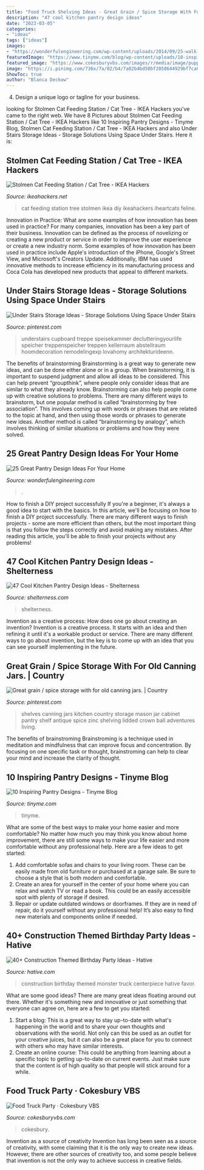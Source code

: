 ```yaml
---
title: "Food Truck Shelving Ideas - Great Grain / Spice Storage With For Old Canning Jars."
description: "47 cool kitchen pantry design ideas"
date: "2023-03-05"
categories:
- "ideas"
tags: ["ideas"]
images:
- "https://wonderfulengineering.com/wp-content/uploads/2014/09/25-walk-in-pantry-ideas-24.jpg"
featuredImage: "https://www.tinyme.com/blog/wp-content/uploads/10-inspiring-pantry-designs/10-Inspiring-Pantry-Designs-3.jpg"
featured_image: "https://www.cokesburyvbs.com/images/r/media/image/puppet3/1600x/puppet3.jpg"
image: "https://i.pinimg.com/736x/7a/02/b4/7a02b4bd50bf2058644929bf7ca84928--mason-jar-shelf-mason-jars.jpg"
ShowToc: true
author: "Blanca Deckow"
---
```



4. Design a unique logo or tagline for your business.

	

		
looking for Stolmen Cat Feeding Station / Cat Tree - IKEA Hackers you've came to the right web. We have 8 Pictures about Stolmen Cat Feeding Station / Cat Tree - IKEA Hackers like 10 Inspiring Pantry Designs - Tinyme Blog, Stolmen Cat Feeding Station / Cat Tree - IKEA Hackers and also Under Stairs Storage Ideas - Storage Solutions Using Space Under Stairs. Here it is:
		
    
## Stolmen Cat Feeding Station / Cat Tree - IKEA Hackers

<img loading=lazy src="https://i0.wp.com/ikeahackers.net/wp-content/uploads/2014/11/cattree001a-550x977.jpg?resize=550%2C977" onerror="this.onerror=null;this.src='https://tse1.mm.bing.net/th?id=OIP.IY_h-YElYc0D56BTRWw4ZAHaNJ&amp;pid=15.1';" alt="Stolmen Cat Feeding Station / Cat Tree - IKEA Hackers">

_Source: ikeahackers.net_

>cat feeding station tree stolmen ikea diy ikeahackers iheartcats feline. 

	

Innovation in Practice: What are some examples of how innovation has been used in practice?
For many companies, innovation has been a key part of their business. Innovation can be defined as the process of novelizing or creating a new product or service in order to improve the user experience or create a new industry norm. 
Some examples of how innovation has been used in practice include Apple's introduction of the iPhone, Google's Street View, and Microsoft's Creators Update. Additionally, IBM has used innovative methods to increase efficiency in its manufacturing process and Coca Cola has developed new products that appeal to different markets.

    
## Under Stairs Storage Ideas - Storage Solutions Using Space Under Stairs

<img loading=lazy src="https://i.pinimg.com/736x/0b/c3/5d/0bc35d90fb12911374435c768b190cfb.jpg" onerror="this.onerror=null;this.src='https://tse2.mm.bing.net/th?id=OIP.eniFfhBwwg_JNTM-jF1HjQHaLH&amp;pid=15.1';" alt="Under Stairs Storage Ideas - Storage Solutions Using Space Under Stairs">

_Source: pinterest.com_

>understairs cupboard treppe speisekammer declutteringyourlife speicher treppenspeicher treppen kellerraum abstellraum hoomdecoration remodelingexp lovahomy architekturideenn. 

	

The benefits of brainstorming
Brainstorming is a great way to generate new ideas, and can be done either alone or in a group. When brainstorming, it is important to suspend judgment and allow all ideas to be considered. This can help prevent “groupthink”, where people only consider ideas that are similar to what they already know. Brainstorming can also help people come up with creative solutions to problems.
There are many different ways to brainstorm, but one popular method is called “brainstorming by free association”. This involves coming up with words or phrases that are related to the topic at hand, and then using those words or phrases to generate new ideas. Another method is called “brainstorming by analogy”, which involves thinking of similar situations or problems and how they were solved.

    
## 25 Great Pantry Design Ideas For Your Home

<img loading=lazy src="https://wonderfulengineering.com/wp-content/uploads/2014/09/25-walk-in-pantry-ideas-24.jpg" onerror="this.onerror=null;this.src='https://tse3.mm.bing.net/th?id=OIP.6hYUTbM6SY6aIg_fBbpsNAHaLJ&amp;pid=15.1';" alt="25 Great Pantry Design Ideas For Your Home">

_Source: wonderfulengineering.com_

>. 

	

How to finish a DIY project successfully
If you're a beginner, it's always a good idea to start with the basics. In this article, we'll be focusing on how to finish a DIY project successfully. There are many different ways to finish projects - some are more efficient than others, but the most important thing is that you follow the steps correctly and avoid making any mistakes. After reading this article, you'll be able to finish your projects without any problems!

    
## 47 Cool Kitchen Pantry Design Ideas - Shelterness

<img loading=lazy src="https://i.shelterness.com/2011/07/simple-yet-well-organized-pantry-example.jpg" onerror="this.onerror=null;this.src='https://tse2.mm.bing.net/th?id=OIP.ZleXW6mQHQYX4486mRsSEwHaJ3&amp;pid=15.1';" alt="47 Cool Kitchen Pantry Design Ideas - Shelterness">

_Source: shelterness.com_

>shelterness. 

	

Invention as a creative process: How does one go about creating an invention?
Invention is a creative process. It starts with an idea and then refining it until it's a workable product or service. There are many different ways to go about invention, but the key is to come up with an idea that you can see yourself implementing in the future.

    
## Great Grain / Spice Storage With For Old Canning Jars. | Country

<img loading=lazy src="https://i.pinimg.com/736x/7a/02/b4/7a02b4bd50bf2058644929bf7ca84928--mason-jar-shelf-mason-jars.jpg" onerror="this.onerror=null;this.src='https://tse1.mm.bing.net/th?id=OIP.9tV4BH2sgDo0hlfvJjWv8AHaLI&amp;pid=15.1';" alt="Great grain / spice storage with for old canning jars. | Country">

_Source: pinterest.com_

>shelves canning jars kitchen country storage mason jar cabinet pantry shelf antique spice zinc shelving lidded crown ball adventures living. 

	

The benefits of brainstroming
Brainstroming is a technique used in meditation and mindfulness that can improve focus and concentration. By focusing on one specific task or thought, brainstroming can help to clear your mind and increase the clarity of thought.

    
## 10 Inspiring Pantry Designs - Tinyme Blog

<img loading=lazy src="https://www.tinyme.com/blog/wp-content/uploads/10-inspiring-pantry-designs/10-Inspiring-Pantry-Designs-3.jpg" onerror="this.onerror=null;this.src='https://tse1.mm.bing.net/th?id=OIP.DK4e7v-9jdNSlDedIBO4tAHaLI&amp;pid=15.1';" alt="10 Inspiring Pantry Designs - Tinyme Blog">

_Source: tinyme.com_

>tinyme. 

	

What are some of the best ways to make your home easier and more comfortable?
No matter how much you may think you know about home improvement, there are still some ways to make your life easier and more comfortable without any professional help. Here are a few ideas to get started: 
1) Add comfortable sofas and chairs to your living room. These can be easily made from old furniture or purchased at a garage sale. Be sure to choose a style that is both modern and comfortable. 
2) Create an area for yourself in the center of your home where you can relax and watch TV or read a book. This could be an easily accessible spot with plenty of storage if desired. 
3) Repair or update outdated windows or doorframes. If they are in need of repair, do it yourself without any professional help! It’s also easy to find new materials and components online if needed.

    
## 40+ Construction Themed Birthday Party Ideas - Hative

<img loading=lazy src="https://hative.com/wp-content/uploads/2015/06/construction-birthday-party/14-construction-themed-birthday-party.jpg" onerror="this.onerror=null;this.src='https://tse2.mm.bing.net/th?id=OIP.LcTC_YhSYbqop-hN0NDcOQHaLK&amp;pid=15.1';" alt="40+ Construction Themed Birthday Party Ideas - Hative">

_Source: hative.com_

>construction birthday themed monster truck centerpiece hative favor. 

	

What are some good ideas?
There are many great ideas floating around out there. Whether it's something new and innovative or just something that everyone can agree on, here are a few to get you started: 
1. Start a blog: This is a great way to stay up-to-date with what's happening in the world and to share your own thoughts and observations with the world. Not only can this be used as an outlet for your creative juices, but it can also be a great place for you to connect with others who may have similar interests. 
2. Create an online course: This could be anything from learning about a specific topic to getting up-to-date on current events. Just make sure that the content is of high quality so that people will stick around for a while. 

    
## Food Truck Party · Cokesbury VBS

<img loading=lazy src="https://www.cokesburyvbs.com/images/r/media/image/puppet3/1600x/puppet3.jpg" onerror="this.onerror=null;this.src='https://tse1.mm.bing.net/th?id=OIP.PgojauL-EuCdyGLQ3xxyywHaJ3&amp;pid=15.1';" alt="Food Truck Party · Cokesbury VBS">

_Source: cokesburyvbs.com_

>cokesbury. 

	

Invention as a source of creativity
Invention has long been seen as a source of creativity, with some claiming that it is the only way to create new ideas. However, there are other sources of creativity too, and some people believe that invention is not the only way to achieve success in creative fields.

